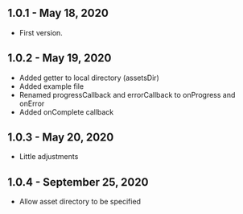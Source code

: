 ## 1.0.1 - May 18, 2020

* First version.

## 1.0.2 - May 19, 2020

* Added getter to local directory (assetsDir)
* Added example file
* Renamed progressCallback and errorCallback to onProgress and onError
* Added onComplete callback

## 1.0.3 - May 20, 2020

* Little adjustments

## 1.0.4 - September 25, 2020

* Allow asset directory to be specified